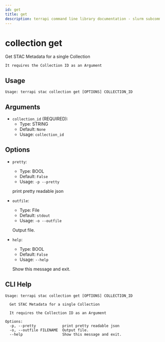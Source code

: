 ```yaml
---
id: get
title: get
description: terrapi command line library documentation - slurm subcommand
---
```


# collection get

 Get STAC Metadata for a single Collection 
    
    It requires the Collection ID as an Argument
    

## Usage

```
Usage: terrapi stac collection get [OPTIONS] COLLECTION_ID
```

## Arguments

* `collection_id` (REQUIRED):
    * Type: STRING
    * Default: `None`
    * Usage: `collection_id`


## Options

* `pretty`:
    * Type: BOOL
    * Default: `False`
    * Usage: `-p
--pretty`

    print pretty readable json



* `outfile`:
    * Type: File
    * Default: `stdout`
    * Usage: `-o
--outfile`

    Output file.



* `help`:
    * Type: BOOL
    * Default: `False`
    * Usage: `--help`

    Show this message and exit.



## CLI Help

```
Usage: terrapi stac collection get [OPTIONS] COLLECTION_ID

  Get STAC Metadata for a single Collection

  It requires the Collection ID as an Argument

Options:
  -p, --pretty            print pretty readable json
  -o, --outfile FILENAME  Output file.
  --help                  Show this message and exit.
```

